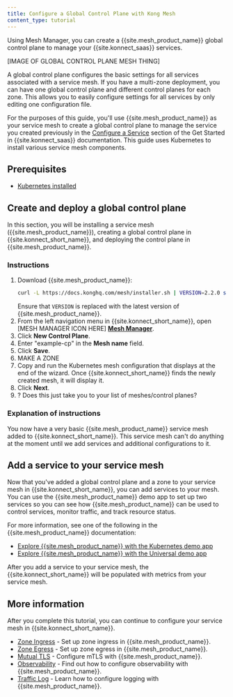 ```yaml
---
title: Configure a Global Control Plane with Kong Mesh
content_type: tutorial
---
```


Using Mesh Manager, you can create a {{site.mesh_product_name}} global control plane to manage your {{site.konnect_saas}} services. 

[IMAGE OF GLOBAL CONTROL PLANE MESH THING]

A global control plane configures the basic settings for all services associated with a service mesh. If you have a multi-zone deployment, you can have one global control plane and different control planes for each zone. This allows you to easily configure settings for all services by only editing one configuration file. 

For the purposes of this guide, you'll use {{site.mesh_product_name}} as your service mesh to create a global control plane to manage the service you created previously in the [Configure a Service](/konnect/getting-started/configure-service/) section of the Get Started in {{site.konnect_saas}} documentation. This guide uses Kubernetes to install various service mesh components.

## Prerequisites

* [Kubernetes installed](https://kubernetes.io/docs/setup/)

## Create and deploy a global control plane

In this section, you will be installing a service mesh ({{site.mesh_product_name}}), creating a global control plane in {{site.konnect_short_name}}, and deploying the control plane in {{site.mesh_product_name}}.

### Instructions

1. Download {{site.mesh_product_name}}:
    ```sh
    curl -L https://docs.konghq.com/mesh/installer.sh | VERSION=2.2.0 sh -
    ```
    Ensure that `VERSION` is replaced with the latest version of {{site.mesh_product_name}}. 
1. From the left navigation menu in {{site.konnect_short_name}}, open [MESH MANAGER ICON HERE] [**Mesh Manager**](https://cloud.konghq.com/mesh-manager).
1. Click **New Control Plane**.
1. Enter "example-cp" in the **Mesh name** field.
1. Click **Save**.
1. MAKE A ZONE 
1. Copy and run the Kubernetes mesh configuration that displays at the end of the wizard. 
    Once {{site.konnect_short_name}} finds the newly created mesh, it will display it. 
1. Click **Next**.
1. ? Does this just take you to your list of meshes/control planes?

### Explanation of instructions

You now have a very basic {{site.mesh_product_name}} service mesh added to {{site.konnect_short_name}}. This service mesh can't do anything at the moment until we add services and additional configurations to it.

## Add a service to your service mesh

Now that you've added a global control plane and a zone to your service mesh in {{site.konnect_short_name}}, you can add services to your mesh. You can use the {{site.mesh_product_name}} demo app to set up two services so you can see how {{site.mesh_product_name}} can be used to control services, monitor traffic, and track resource status.

For more information, see one of the following in the {{site.mesh_product_name}} documentation:
* [Explore {{site.mesh_product_name}} with the Kubernetes demo app](/mesh/latest/quickstart/kubernetes/)
* [Explore {{site.mesh_product_name}} with the Universal demo app](/mesh/latest/quickstart/universal/)

After you add a service to your service mesh, the {{site.konnect_short_name}} will be populated with metrics from your service mesh. 

## More information

After you complete this tutorial, you can continue to configure your service mesh in {{site.konnect_short_name}}.

* [Zone Ingress](/mesh/latest/production/cp-deployment/zone-ingress/) - Set up zone ingress in {{site.mesh_product_name}}.
* [Zone Egress](/mesh/latest/production/cp-deployment/zoneegress/) - Set up zone egress in {{site.mesh_product_name}}.
* [Mutual TLS](/mesh/latest/policies/mutual-tls/) - Configure mTLS with {{site.mesh_product_name}}. 
* [Observability](/mesh/latest/explore/observability/) - Find out how to configure observability with {{site.mesh_product_name}}.
* [Traffic Log](/mesh/latest/policies/traffic-log/) - Learn how to configure logging with {{site.mesh_product_name}}.